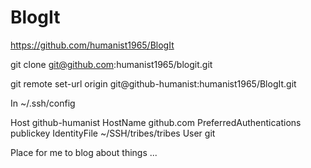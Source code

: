 # BlogIt

https://github.com/humanist1965/BlogIt

git clone git@github.com:humanist1965/blogit.git

git remote set-url origin git@github-humanist:humanist1965/BlogIt.git 

In ~/.ssh/config


Host github-humanist
  HostName github.com
  PreferredAuthentications publickey
  IdentityFile ~/SSH/tribes/tribes
  User git


Place for me  to blog about things ...